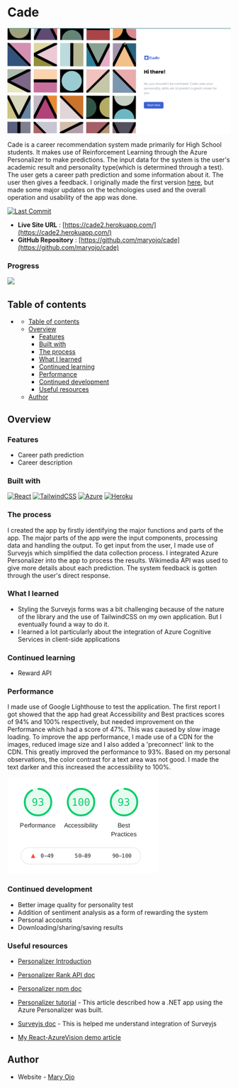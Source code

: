 # Cade
![Web App screenshot](./src/images/screenshot.png)

Cade is a career recommendation system made primarily for High School students. It makes use of Reinforcement Learning through the Azure Personalizer to make predictions. The input data for the system is the user's academic result and personality type(which is determined through a test). The user gets a career path prediction and some information about it. The user then gives a feedback. I originally made the first version [here](http://cadepersonalizer.herokuapp.com/), but made some major updates on the technologies used and the overall operation and usability of the app was done.

[![Last Commit](https://img.shields.io/github/last-commit/maryojo/cade)](https://github.com/maryojo/cade/commits/main)

- **Live Site URL** : [https://cade2.herokuapp.com/](https://cade2.herokuapp.com/)
- **GitHub Repository** : [https://github.com/maryojo/cade](https://github.com/maryojo/cade)


### Progress
![](https://us-central1-progress-markdown.cloudfunctions.net/progress/80)

## Table of contents

- [](#)
    <!-- - [Progress](#progress) -->
  - [Table of contents](#table-of-contents)
  - [Overview](#overview)
    <!-- - [Screenshot](#screenshot) -->
    - [Features](#features)
    - [Built with](#built-with)
    - [The process](#the-process)
    - [What I learned](#what-i-learned)
    - [Continued learning](#continued-learning)
    - [Performance](#performance)
    - [Continued development](#continued-development)
    - [Useful resources](#useful-resources)
  - [Author](#author)


## Overview


<!-- ### Screenshot

![](./src/images/screenshot.png) -->

### Features

- Career path prediction
- Career description


### Built with

[![React](https://img.shields.io/badge/react-%2320232a.svg?style=for-the-badge&logo=react&logoColor=%2361DAFB)](https://reactjs.org/)  [![TailwindCSS](https://img.shields.io/badge/tailwindcss-%2338B2AC.svg?style=for-the-badge&logo=tailwind-css&logoColor=white)](https://tailwindcss.com/) [![Azure](https://img.shields.io/badge/azure-%230072C6.svg?style=for-the-badge&logo=microsoftazure&logoColor=white)](https://azure.microsoft.com/en-us/services/cognitive-services/) [![Heroku](https://img.shields.io/badge/heroku-%23430098.svg?style=for-the-badge&logo=heroku&logoColor=white)]()

### The process
I created the app by firstly identifying the major functions and parts of the app. The major parts of the app were the input components, processing data and handling the output. To get input from the user, I made use of Surveyjs which simplified the data collection process. I integrated Azure Personalizer into the app to process the results. Wikimedia API was used to give more details about each prediction. The system feedback is gotten through the user's direct response.

### What I learned
- Styling the Surveyjs forms was a bit challenging because of the nature of the library and the use of TailwindCSS on my own application. But I eventually found a way to do it.
- I learned a lot particularly about the integration of Azure Cognitive Services in client-side applications

### Continued learning
- Reward API


### Performance
I made use of Google Lighthouse to test the application. The first report I got showed that the app had great Accessibility and Best practices scores of 94% and 100% respectively, but needed improvement on the Performance which had a score of 47%. This was caused by slow image loading. To  improve the app performance, I made use of a CDN for the images, reduced image size and I also added a 'preconnect' link to the CDN. This greatly improved the performance to 93%. Based on my personal observations, the color contrast for a text area was not good. I made the text darker and this increased the accessibility to 100%.

![Performance](./src/images/performance.png)


### Continued development
- Better image quality for personality test
- Addition of sentiment analysis as a form of rewarding the system
- Personal accounts
- Downloading/sharing/saving results

### Useful resources

- [Personalizer Introduction](https://docs.microsoft.com/en-us/azure/cognitive-services/personalizer/what-is-personalizer)

- [Personalizer Rank API doc](https://westus2.dev.cognitive.microsoft.com/docs/services/personalizer-api/operations/Rank)

- [Personalizer npm doc](https://www.npmjs.com/package/@azure/cognitiveservices-personalizer/v/1.0.0)

- [Personalizer tutorial](https://docs.microsoft.com/en-us/azure/cognitive-services/personalizer/tutorial-use-personalizer-web-app) - This article described how a .NET app using the Azure Personalizer was built. 

- [Surveyjs doc](https://surveyjs.io/Documentation/Library) - This is helped me understand integration of Surveyjs

- [My React-AzureVision demo article](https://maryojo.hashnode.dev/create-an-image-analysis-app-using-azure-computer-vision-with-react-app#heading-step-1-create-and-setup-react-app-then-install-dependencies)


## Author

- Website - [Mary Ojo](https://www.maryojo.me)
